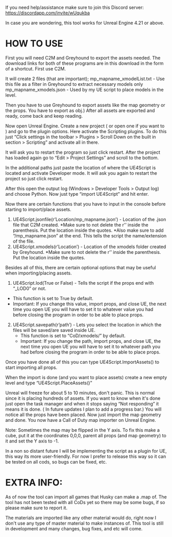 If you need help/assistance make sure to join this Discord server: https://discordapp.com/invite/wUqukba

In case you are wondering, this tool works for Unreal Engine 4.21 or above.

# HOW TO USE

First you will need C2M and Greyhound to export the assets needed. The download links for both of these programs are in this download in the form of a shortcut. First use C2M.

It will create 2 files (that are important);
mp_mapname_xmodelList.txt - Use this file as a filter in Greyhound to extract necessary models only
mp_mapname_xmodels.json - Used by my UE script to place models in the level.

Then you have to use Greyhound to export assets like the map geometry or the props. You have to export as obj.) After all assets are exported and ready, come back and keep reading. 

Now open Unreal Engine. Create a new project ( or open one if you want to ) and go to the plugin options. Here activate the Scripting plugins. To do this just “Click settings in the toolbar > Plugins > Scroll Down on the built in section > Scripting” and activate all in there.



 It will ask you to restart the program so just click restart. After the project has loaded again go to “Edit > Project Settings” and scroll to the bottom.

In the additional paths just paste the location of where the UE4Script is located and activate Developer mode. It will ask you again to restart the project so just click restart.

 After this open the output log (Windows > Developer Tools > Output log) and choose Python. Now just type “import UE4Script” and hit enter.

Now there are certain functions that you have to input in the console before starting to import/place assets.

1. UE4Script.jsonfile(r’Location/mp_mapname.json’) - Location of the .json file that C2M created.
 *Make sure to not delete the r’’ inside the parenthesis. Put the location inside the quotes.
 *Also make sure to add “/mp_mapname.json” at the end. This tells the script the name/extension of the file.
2. UE4Script.xmodels(r’Location’) - Location of the xmodels folder created by Greyhound.
 *Make sure to not delete the r’’ inside the parenthesis. Put the location inside the quotes.

Besides all of this, there are certain optional options that may be useful when importing/placing assets.

1. UE4Script.lod(True or False) - Tells the script if the props end with “_LOD0” or not.
  * This function is set to True by default.
  * Important: If you change this value, import props, and close UE, the next time you open UE you will have to set it to whatever value     you had before closing the program in order to be able to place props.
2. UE4Script.savepath(r’path’) - Lets you select the location in which the files will be saved/are saved inside UE.
   * This function is set to “CoD/xmodels/” by default.
   * Important: If you change the path, import props, and close UE, the next time you open UE you will have to set it to whatever path        you had before closing the program in order to be able to place props.


 Once you have done all of this you can type UE4Script.ImportAssets() to start importing all props.

When the import is done (and you want to place assets) create a new empty level and type “UE4Script.PlaceAssets()” 

Unreal will freeze for about 5 to 10 minutes, don't panic. This is normal since it is placing hundreds of assets. If you want to know when it's done just open the task manager and when it stops saying “Not responding” it means it is done. ( In future updates I plan to add a progress bar.) You will notice all the props have been placed. Now just import the map geometry and done. You now have a Call of Duty map importer on Unreal Engine.

Note: Sometimes the map may be flipped in the Y axis. To fix this make a cube, put it at the coordinates 0,0,0, parent all props (and map geometry) to it and set the Y axis to -1.




In a non so distant future I will be implementing the script as a plugin for UE, this way its more user-friendly. For now I prefer to release this way so it can be tested on all cods, so bugs can be fixed, etc. 


# EXTRA INFO:
As of now the tool can import all games that Husky can make a .map of.  The tool has not been tested with all CoDs yet so there may be some bugs, if so please make sure to report it.

 The materials are imported like any other material would do, right now I don't use any type of master material to make instances of.  This tool is still in development and many changes, bug fixes, and etc will come.
